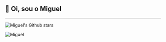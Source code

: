 ## 👋 Oi, sou o Miguel
---
![Miguel's Github stars](https://github-readme-stats.vercel.app/api?username=MiguelCodes23&show_icons=true&theme=tokyonight)

![Miguel](https://github-readme-stats.vercel.app/api/top-langs/?username=MiguelCodes23&show_icons=true&layout=compact&theme=tokyonight)
